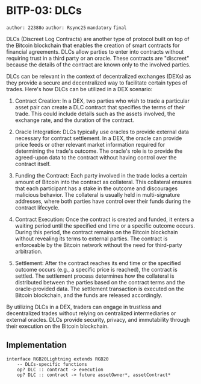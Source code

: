 # BITP-03: DLCs

`author: 22388o` `author: Rsync25` `mandatory` `final`

DLCs (Discreet Log Contracts) are another type of protocol built on top of the Bitcoin blockchain that enables the creation of smart contracts for financial agreements. DLCs allow parties to enter into contracts without requiring trust in a third party or an oracle. These contracts are "discreet" because the details of the contract are known only to the involved parties.

DLCs can be relevant in the context of decentralized exchanges (DEXs) as they provide a secure and decentralized way to facilitate certain types of trades. Here's how DLCs can be utilized in a DEX scenario:

1. Contract Creation: In a DEX, two parties who wish to trade a particular asset pair can create a DLC contract that specifies the terms of their trade. This could include details such as the assets involved, the exchange rate, and the duration of the contract.

2. Oracle Integration: DLCs typically use oracles to provide external data necessary for contract settlement. In a DEX, the oracle can provide price feeds or other relevant market information required for determining the trade's outcome. The oracle's role is to provide the agreed-upon data to the contract without having control over the contract itself.

3. Funding the Contract: Each party involved in the trade locks a certain amount of Bitcoin into the contract as collateral. This collateral ensures that each participant has a stake in the outcome and discourages malicious behavior. The collateral is usually held in multi-signature addresses, where both parties have control over their funds during the contract lifecycle.

4. Contract Execution: Once the contract is created and funded, it enters a waiting period until the specified end time or a specific outcome occurs. During this period, the contract remains on the Bitcoin blockchain without revealing its terms to external parties. The contract is enforceable by the Bitcoin network without the need for third-party arbitration.

5. Settlement: After the contract reaches its end time or the specified outcome occurs (e.g., a specific price is reached), the contract is settled. The settlement process determines how the collateral is distributed between the parties based on the contract terms and the oracle-provided data. The settlement transaction is executed on the Bitcoin blockchain, and the funds are released accordingly.

By utilizing DLCs in a DEX, traders can engage in trustless and decentralized trades without relying on centralized intermediaries or external oracles. DLCs provide security, privacy, and immutability through their execution on the Bitcoin blockchain.

## Implementation

```phyton
interface RGB20Lightning extends RGB20
    -- DLCs-specific functions
    op? DLC :: contract -> execution
    op? DLC :: contract -> future assetOwner*, assetContract*

